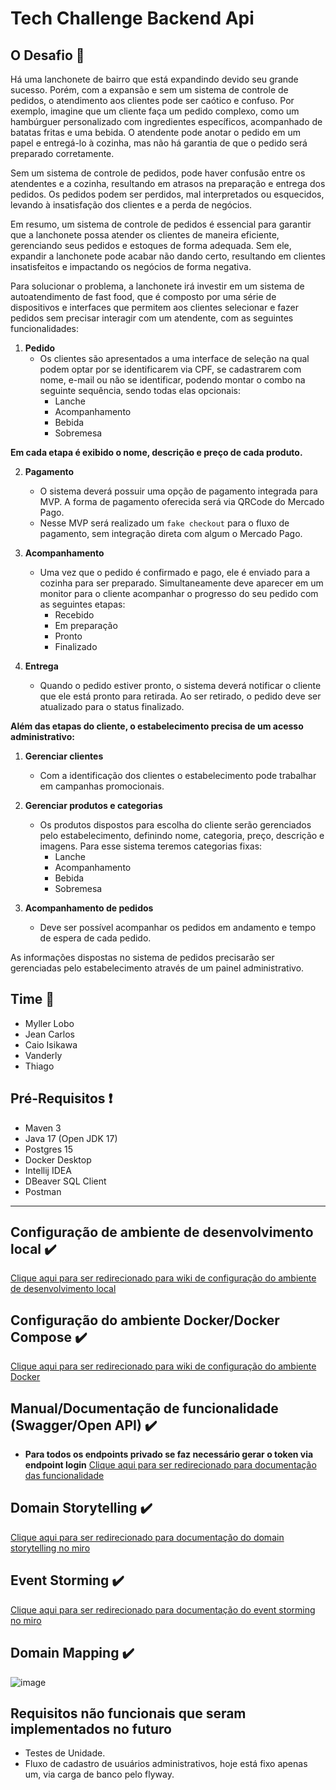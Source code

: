 # Tech Challenge Backend Api

## O Desafio :triangular_flag_on_post:

Há uma lanchonete de bairro que está expandindo devido seu grande sucesso. Porém, com a expansão e sem um sistema de
controle de pedidos, o atendimento aos clientes pode ser caótico e confuso. Por exemplo, imagine que um cliente faça um
pedido complexo, como um hambúrguer personalizado com ingredientes específicos, acompanhado de batatas fritas e uma
bebida. O atendente pode anotar o pedido em um papel e entregá-lo à cozinha, mas não há garantia de que o pedido será
preparado corretamente.

Sem um sistema de controle de pedidos, pode haver confusão entre os atendentes e a cozinha, resultando em atrasos na
preparação e entrega dos pedidos. Os pedidos podem ser perdidos, mal interpretados ou esquecidos, levando à insatisfação
dos clientes e a perda de negócios.

Em resumo, um sistema de controle de pedidos é essencial para garantir que a lanchonete possa atender os clientes de
maneira eficiente, gerenciando seus pedidos e estoques de forma adequada. Sem ele, expandir a lanchonete pode acabar não
dando certo, resultando em clientes insatisfeitos e impactando os negócios de forma negativa.

Para solucionar o problema, a lanchonete irá investir em um sistema de autoatendimento de fast food, que é composto por
uma série de dispositivos e interfaces que permitem aos clientes selecionar e fazer pedidos sem precisar interagir com
um atendente, com as seguintes funcionalidades:

1. **Pedido**
    - Os clientes são apresentados a uma interface de seleção na qual podem optar por se identificarem via CPF, se
      cadastrarem com nome, e-mail ou não se identificar, podendo montar o combo na seguinte sequência, sendo todas elas
      opcionais:
        - Lanche
        - Acompanhamento
        - Bebida
        - Sobremesa

**Em cada etapa é exibido o nome, descrição e preço de cada produto.**

2. **Pagamento**
    - O sistema deverá possuir uma opção de pagamento integrada para MVP. A forma de pagamento oferecida será via QRCode
      do Mercado Pago.
    - Nesse MVP será realizado um `fake checkout` para o fluxo de pagamento, sem integração direta com algum o Mercado
      Pago.

3. **Acompanhamento**
    - Uma vez que o pedido é confirmado e pago, ele é enviado para a cozinha para ser preparado. Simultaneamente deve
      aparecer em um monitor para o cliente acompanhar o progresso do seu pedido com as seguintes etapas:
        - Recebido
        - Em preparação
        - Pronto
        - Finalizado

4. **Entrega**
    - Quando o pedido estiver pronto, o sistema deverá notificar o cliente que ele está pronto para retirada. Ao ser
      retirado, o pedido deve ser atualizado para o status finalizado.

**Além das etapas do cliente, o estabelecimento precisa de um acesso administrativo:**

1. **Gerenciar clientes**
    - Com a identificação dos clientes o estabelecimento pode trabalhar em campanhas promocionais.

2. **Gerenciar produtos e categorias**
    - Os produtos dispostos para escolha do cliente serão gerenciados pelo estabelecimento, definindo nome, categoria,
      preço, descrição e imagens. Para esse sistema teremos categorias fixas:
        - Lanche
        - Acompanhamento
        - Bebida
        - Sobremesa

3. **Acompanhamento de pedidos**
    - Deve ser possível acompanhar os pedidos em andamento e tempo de espera de cada pedido.

As informações dispostas no sistema de pedidos precisarão ser gerenciadas pelo estabelecimento através de um painel
administrativo.

## Time :construction_worker:

- Myller Lobo
- Jean Carlos
- Caio Isikawa
- Vanderly
- Thiago

## Pré-Requisitos :exclamation:

- Maven 3
- Java 17 (Open JDK 17)
- Postgres 15
- Docker Desktop
- Intellij IDEA
- DBeaver SQL Client
- Postman

---

## Configuração de ambiente de desenvolvimento local  :heavy_check_mark:

[Clique aqui para ser redirecionado para wiki de configuração do ambiente de desenvolvimento local](https://github.com/fiap-8soat-tc-one/tc-backend/blob/feature/review-readme/docs/config/README.md)

## Configuração do ambiente Docker/Docker Compose :heavy_check_mark:

[Clique aqui para ser redirecionado para wiki de configuração do ambiente Docker](https://github.com/fiap-8soat-tc-one/tc-backend/blob/feature/review-readme/docs/docker/README.md)

## Manual/Documentação de funcionalidade (Swagger/Open API) :heavy_check_mark:

- **Para todos os endpoints privado se faz necessário gerar o token via endpoint login**
  [Clique aqui para ser redirecionado para documentação das funcionalidade](https://documenter.getpostman.com/view/7393190/2sA3kd9cgG)

## Domain Storytelling :heavy_check_mark:

[Clique aqui para ser redirecionado para documentação do domain storytelling no miro](https://miro.com/app/board/uXjVKuUez2Q=/)

## Event Storming :heavy_check_mark:

[Clique aqui para ser redirecionado para documentação do event storming no miro](https://miro.com/app/board/uXjVK1Bf4Q4=/)

## Domain Mapping :heavy_check_mark:

![image](https://github.com/fiap-8soat-tc-one/tc-backend/blob/feature/review-readme/assets/domain-mapping.drawio.png)

## Requisitos não funcionais que seram implementados no futuro

- Testes de Unidade.
- Fluxo de cadastro de usuários administrativos, hoje está fixo apenas um, via carga de banco pelo flyway.